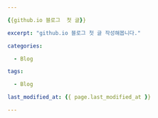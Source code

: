 ```yaml
---

{{github.io 블로그  첫 글}}

excerpt: "github.io 블로그 첫 글 작성해봅니다."

categories:

  - Blog

tags:

  - Blog

last_modified_at: {{ page.last_modified_at }}

---
```


